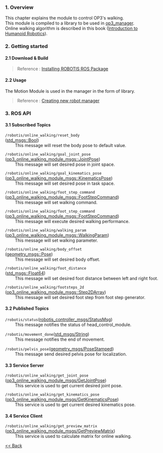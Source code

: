 ### 1. Overview
This chapter explains the module to control OP3's walking.  
This module is compiled to a library to be used in [op3_manager](op3_manager.md).  
Online walking algorithm is described in this book ([Introduction to Humanoid Robotics]).


### 2. Getting started  
#### 2.1 Download & Build
 > Reference : [Installing ROBOTIS ROS Package](OP3_Recovery_of_ROBOTIS_OP3#24_installation_robotis_ros_packages)    

#### 2.2 Usage
The Motion Module is used in the manager in the form of library.  
> Reference : [Creating new robot manager]

### 3. ROS API
#### 3.1 Subscribed Topics
`/robotis/online_walking/reset_body`  
([std_msgs::Bool])  
&emsp;&emsp; This message will reset the body pose to default value.  

`/robotis/online_walking/goal_joint_pose`  
([op3_online_walking_module_msgs::JointPose])  
&emsp;&emsp; This message will set desired pose in joint space.  

`/robotis/online_walking/goal_kinematics_pose`  
([op3_online_walking_module_msgs::KinematicsPose])  
&emsp;&emsp; This message will set desired pose in task space.  

`/robotis/online_walking/foot_step_command`  
([op3_online_walking_module_msgs::FootStepCommand])  
&emsp;&emsp; This message will set walking command.  

`/robotis/online_walking/foot_step_command`  
([op3_online_walking_module_msgs::FootStepCommand])  
&emsp;&emsp; This message will execute desired walking performance.  

`/robotis/online_walking/walking_param`  
([op3_online_walking_module_msgs::WalkingParam])  
&emsp;&emsp; This message will set walking parameter.

`/robotis/online_walking/body_offset`  
([geometry_msgs::Pose])  
&emsp;&emsp; This message will set desired body offset.

`/robotis/online_walking/foot_distance`  
([std_msgs::Float64])  
&emsp;&emsp; This message will set desired foot distance between left and right foot.

`/robotis/online_walking/footsteps_2d`  
([op3_online_walking_module_msgs::Step2DArray])  
&emsp;&emsp; This message will set desired foot step from foot step generator.


#### 3.2 Published Topics
`/robotis/status`([robotis_controller_msgs/StatusMsg])  
&emsp;&emsp; This message notifies the status of head_control_module.  

`/robotis/movement_done`([std_msgs/String])  
&emsp;&emsp; This message notifies the end of movement.  

`/robotis/pelvis_pose`([geometry_msgs/PoseStamped])  
&emsp;&emsp; This message send desired pelvis pose for localization.  

#### 3.3 Service Server
`/robotis/online_walking/get_joint_pose`  
([op3_online_walking_module_msgs/GetJointPose])  
&emsp;&emsp; This service is used to get current desired joint pose.  

`/robotis/online_walking/get_kinematics_pose`  
([op3_online_walking_module_msgs/GetKinematicsPose])  
&emsp;&emsp; This service is used to get current desired kinematics pose.  

#### 3.4 Service Client
`/robotis/online_walking/get_preview_matrix`  
([op3_online_walking_module_msgs/GetPreviewMatrix])  
&emsp;&emsp; This service is used to calculate matrix for online walking.  


[&lt;&lt; Back](ROBOTIS-OP3-Modules.md)

[op3_manager]:https://github.com/ROBOTIS-GIT/ROBOTIS-Documents/wiki/op3_manager

[Introduction to Humanoid Robotics]:(http://www.springer.com/gp/book/9783642545351)
[std_msgs::Bool]:(http://docs.ros.org/api/std_msgs/html/msg/Bool.html)
[op3_online_walking_module_msgs::JointPose]:(https://github.com/ROBOTIS-GIT/ROBOTIS-Documents/wiki/op3_JointPose.msg)
[op3_online_walking_module_msgs::KinematicsPose]:(https://github.com/ROBOTIS-GIT/ROBOTIS-Documents/wiki/op3_KinematicsPose.msg)
[op3_online_walking_module_msgs::FootStepCommand]:(https://github.com/ROBOTIS-GIT/ROBOTIS-Documents/wiki/op3_FootStepCommand.msg)
[op3_online_walking_module_msgs::FootStepCommand]:(https://github.com/ROBOTIS-GIT/ROBOTIS-Documents/wiki/op3_FootStepCommand.msg)
[op3_online_walking_module_msgs::WalkingParam]:(https://github.com/ROBOTIS-GIT/ROBOTIS-Documents/wiki/op3_online_WalkingParam.msg)
[geometry_msgs::Pose]:(http://docs.ros.org/api/geometry_msgs/html/msg/Pose.html)  
[std_msgs::Float64]:(http://docs.ros.org/api/std_msgs/html/msg/Float64.html)
[op3_online_walking_module_msgs::Step2DArray]:(https://github.com/ROBOTIS-GIT/ROBOTIS-Documents/wiki/op3_Step2DArray.msg)
[robotis_controller_msgs/StatusMsg]:(StatusMsg.msg)
[std_msgs/String]:(http://docs.ros.org/api/std_msgs/html/msg/String.html)
[geometry_msgs/PoseStamped]:(http://docs.ros.org/api/geometry_msgs/html/msg/PoseStamped.html)
[op3_online_walking_module_msgs/GetJointPose]:(https://github.com/ROBOTIS-GIT/ROBOTIS-Documents/wiki/op3_GetJointPose.srv)
[op3_online_walking_module_msgs/GetKinematicsPose]:(https://github.com/ROBOTIS-GIT/ROBOTIS-Documents/wiki/op3_KinematicsPose.msg)
[op3_online_walking_module_msgs/GetPreviewMatrix]:(https://github.com/ROBOTIS-GIT/ROBOTIS-Documents/wiki/op3_GetPreviewMatrix.srv)
[op3_online_walking_module_msgs/GetPreviewMatrix]:(https://github.com/ROBOTIS-GIT/ROBOTIS-Documents/wiki/op3_GetPreviewMatrix.srv)

[Creating new robot manager]:https://github.com/ROBOTIS-GIT/ROBOTIS-Documents/wiki/Creating-new-robot-manager
